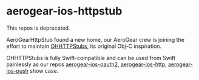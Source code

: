 # aerogear-ios-httpstub

This repos is deprecated.

AeroGearHttpStub found a new home, our AeroGear crew is joining the effort to maintain [OHHTTPStubs](https://github.com/AliSoftware/OHHTTPStubs), its original Obj-C inspiration.

OHHTTPStubs is fully Swift-compatible and can be used from Swift painlessly as our repos [aerogear-ios-oauth2](https://github.com/aerogear/aerogear-ios-oauth2), [aerogear-ios-http](https://github.com/aerogear/aerogear-ios-http), [aerogear-ios-push](https://github.com/aerogear/aerogear-ios-push) show case.
